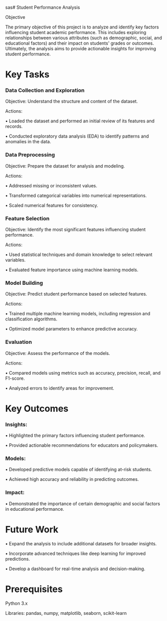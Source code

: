 sas# Student Performance Analysis

Objective

The primary objective of this project is to analyze and identify key factors influencing student academic performance. This includes exploring relationships between various attributes (such as demographic, social, and educational factors) and their impact on students' grades or outcomes. Ultimately, the analysis aims to provide actionable insights for improving student performance.


# Key Tasks

### Data Collection and Exploration

Objective: Understand the structure and content of the dataset.

Actions:

•	Loaded the dataset and performed an initial review of its features and records.

•	Conducted exploratory data analysis (EDA) to identify patterns and anomalies in the data.

### Data Preprocessing

Objective: Prepare the dataset for analysis and modeling.

Actions:

•	Addressed missing or inconsistent values.

•	Transformed categorical variables into numerical representations.

•	Scaled numerical features for consistency.

### Feature Selection

Objective: Identify the most significant features influencing student performance.

Actions:

•	Used statistical techniques and domain knowledge to select relevant variables.

•	Evaluated feature importance using machine learning models.

### Model Building

Objective: Predict student performance based on selected features.

Actions:

•	Trained multiple machine learning models, including regression and classification algorithms.

•	Optimized model parameters to enhance predictive accuracy.

### Evaluation

Objective: Assess the performance of the models.

Actions:

•	Compared models using metrics such as accuracy, precision, recall, and F1-score.

•	Analyzed errors to identify areas for improvement.


# Key Outcomes

### Insights:

•	Highlighted the primary factors influencing student performance.

•	Provided actionable recommendations for educators and policymakers.

### Models:

•	Developed predictive models capable of identifying at-risk students.

•	Achieved high accuracy and reliability in predicting outcomes.

### Impact:

•	Demonstrated the importance of certain demographic and social factors in educational performance.


# Future Work

•	Expand the analysis to include additional datasets for broader insights.

•	Incorporate advanced techniques like deep learning for improved predictions.

•	Develop a dashboard for real-time analysis and decision-making.


# Prerequisites

Python 3.x

Libraries: pandas, numpy, matplotlib, seaborn, scikit-learn
